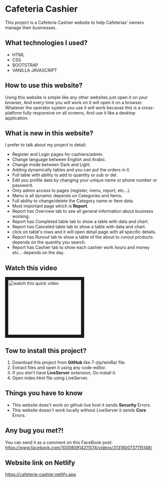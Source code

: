 # Cafeteria Cashier

This project is a Cafeteria Cashier website to help Cafeterias' owners manage their businesses.

## What technologies I used?

* HTML
* CSS
* BOOTSTRAP
* VANILLA JAVASCRIPT

## How to use this website?

Using this website is simple like any other websites just open it on your browser, And every time you will work on it will open it on a browser. Whatever the operator system you use it will work because this is a cross-platform fully responsive on all screens, And use it like a desktop application.

## What is new in this website?

I prefer to talk about my project in detail:

* Register and Login pages for cashiers/admin.
* Change language between English and Arabic.
* Change mode between Dark and Light.
* Adding dynamically tables and you can put the orders in it.
* Full table with ability to add to quantity or sub or del.
* Edit you profile data by changing your unique name or phone number or password.
* Only admin access to pages (register, menu, report, etc...).
* Menu is all dynamic depends on Categories and Items.
* Full ability to change/delete the Category name or Item data.
* Most important page which is **Report**.
* Report has Overview tab to see all general information about business working.
* Report has Completed table tab to show a table with data and chart.
* Report has Canceled table tab to show a table with data and chart.
* click on table's rows and it will open detail page with all specific details.
* Report has Runout tab to show a table of the about to runout products depends on the quantity you search.
* Report has Cashier tab to show each cashier work hours and money etc... depends on the day.

## Watch this video

<a href="https://drive.google.com/file/d/1KbLyDka40IgjtbRic0S2OO9Cs-odhqHs/view?usp=share_link" target="_blank">
<img src="https://drive.google.com/file/d/1KbLyDka40IgjtbRic0S2OO9Cs-odhqHs/view?usp=share_link" alt="watch this quick video" width="240" height="180" border="10">
</a>

## Tow to install this project?

1. Download this project from **GitHub** like 7-zip/winRar file.
2. Extract files and open it using any code-editor.
3. If you don't have **LiveServer** extension, Go install it.
4. Open index.html file using LiveServer.

## Things you have to know

* This website does't work on github live host it sends **Security** Errors.
* This website doesn't work locally without LiveServer it sends **Cors** Errors.

## Any bug you met?!

You can send it as a comment on this FaceBook post:
https://www.facebook.com/100080914211574/videos/3131800737115148/

## Website link on Netlify

https://cafeteria-cashier.netlify.app
